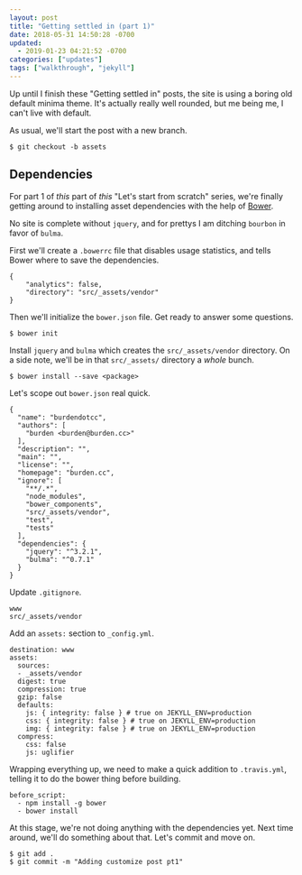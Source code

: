 ```yaml
---
layout: post
title: "Getting settled in (part 1)"
date: 2018-05-31 14:50:28 -0700
updated:
  - 2019-01-23 04:21:52 -0700
categories: ["updates"]
tags: ["walkthrough", "jekyll"]
---
```


Up until I finish these "Getting settled in" posts, the site is using a boring old default minima theme. It's actually really well rounded, but me being me, I can't live with default.

As usual, we'll start the post with a new branch.

```
$ git checkout -b assets
```

## Dependencies

For part 1 of _this_ part of _this_ "Let's start from scratch" series, we're finally getting around to installing asset dependencies with the help of [Bower](https://bower.io).

No site is complete without `jquery`, and for prettys I am ditching `bourbon` in favor of `bulma`.

First we'll create a `.bowerrc` file that disables usage statistics, and tells Bower where to save the dependencies.

```
{
    "analytics": false,
    "directory": "src/_assets/vendor"
}
```

Then we'll initialize the `bower.json` file. Get ready to answer some questions.

```
$ bower init
```

Install `jquery` and `bulma` which creates the `src/_assets/vendor` directory. On a side note, we'll be in that `src/_assets/` directory a _whole_ bunch.

```
$ bower install --save <package>
```

Let's scope out `bower.json` real quick.

```
{
  "name": "burdendotcc",
  "authors": [
    "burden <burden@burden.cc>"
  ],
  "description": "",
  "main": "",
  "license": "",
  "homepage": "burden.cc",
  "ignore": [
    "**/.*",
    "node_modules",
    "bower_components",
    "src/_assets/vendor",
    "test",
    "tests"
  ],
  "dependencies": {
    "jquery": "^3.2.1",
    "bulma": "^0.7.1"
  }
}
```

Update `.gitignore`.

```
www
src/_assets/vendor
```

Add an `assets:` section to `_config.yml`.

```
destination: www
assets:
  sources:
  - _assets/vendor
  digest: true
  compression: true
  gzip: false
  defaults:
    js: { integrity: false } # true on JEKYLL_ENV=production
    css: { integrity: false } # true on JEKYLL_ENV=production
    img: { integrity: false } # true on JEKYLL_ENV=production
  compress:
    css: false
    js: uglifier

```

Wrapping everything up, we need to make a quick addition to
`.travis.yml`, telling it to do the bower thing before building.

```
before_script:
  - npm install -g bower
  - bower install
```

At this stage, we're not doing anything with the dependencies yet. Next time around, we'll do something about that. Let's commit and move on.

```
$ git add .
$ git commit -m "Adding customize post pt1"
```

